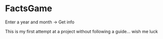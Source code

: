 # FactsGame

Enter a year and month -> Get info

This is my first attempt at a project without following a guide... wish me luck
